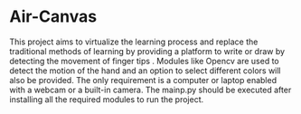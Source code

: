 # Air-Canvas
This project aims to virtualize the learning process and replace the traditional methods of learning by providing a platform to write or draw by detecting the movement of finger tips .
Modules like Opencv are used to detect the motion of the hand and an option to select different colors will also be provided.
The only requirement is a computer or laptop enabled with a webcam or a built-in camera.
The mainp.py should be executed after installing all the required modules to run the project.
